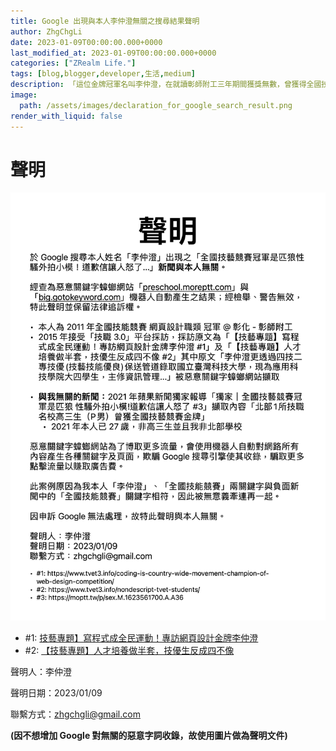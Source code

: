 ```yaml
---
title: Google 出現與本人李仲澄無關之搜尋結果聲明
author: ZhgChgLi
date: 2023-01-09T00:00:00.000+0000
last_modified_at: 2023-01-09T00:00:00.000+0000
categories: ["ZRealm Life."]
tags: [blog,blogger,developer,生活,medium]
description: 「這位金牌冠軍名叫李仲澄，在就讀彰師附工三年期間獲獎無數，曾獲得全國技能競賽網頁設計第五名、金牌，以及預備國手的資格。李仲澄更透過四技二專技優(技藝技能優良)保送管道錄取國立臺灣科技大學，現為應用科技學院大四學生，主修資訊管理。」Google 搜尋節錄聲明
image:
  path: /assets/images/declaration_for_google_search_result.png
render_with_liquid: false
---
```


# 聲明

![聲明稿](/assets/images/declaration_for_google_search_result.png)


- #1: [技藝專題】寫程式成全民運動！專訪網頁設計金牌李仲澄](https://www.tvet3.info/coding-is-country-wide-movement-champion-of-web-design-competition/)
- #2: [【技藝專題】人才培養做半套，技優生反成四不像](https://www.tvet3.info/nondescript-tvet-students/)

聲明人：李仲澄

聲明日期：2023/01/09

聯繫方式：zhgchgli@gmail.com

**(因不想增加 Google 對無關的惡意字詞收錄，故使用圖片做為聲明文件)**
